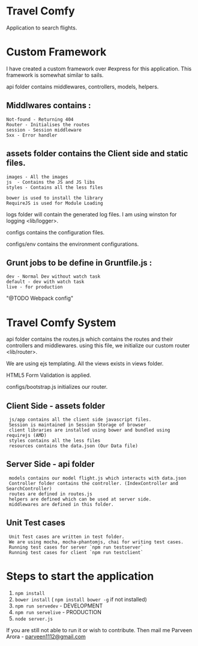 # Travel Comfy

Application to search flights.

# Custom Framework

I have created a custom framework over #express for this application. This framework is somewhat similar to sails.

api folder contains middlewares, controllers, models, helpers.

## Middlwares contains :
    Not-found - Returning 404
    Router - Initialises the routes
    session - Session middleware
    5xx - Error handler
  
## assets folder contains the Client side and static files.
    images - All the images
    js  - Contains the JS and JS libs
    styles - Contains all the less files
    
    bower is used to install the library
    RequireJS is used for Module Loading

logs folder will contain the generated log files. I am using winston for logging <lib/logger>.

configs contains the configuration files.

configs/env contains the environment configurations.

## Grunt jobs to be define in Gruntfile.js :
    dev - Normal Dev without watch task
    default - dev with watch task
    live - for production
   
"@TODO Webpack config"

# Travel Comfy System

api folder contains the routes.js which contains the routes and their controllers and middlewares. using this file, we initialize our custom router <lib/router>.

We are using ejs templating. All the views exists in views folder.

HTML5 Form Validation is applied.

configs/bootstrap.js initializes our router.

  ## Client Side - assets folder
     
     js/app contains all the client side javascript files.
     Session is maintained in Session Storage of browser
     client libraries are installed using bower and bundled using requirejs (AMD)
     styles contains all the less files
     resources contains the data.json (Our Data file)
  
  ## Server Side - api folder
     
     models contains our model flight.js which interacts with data.json
     Controller folder contains the controller. (IndexController and SearchController)
     routes are defined in routes.js
     helpers are defined which can be used at server side.
     middlewares are defined in this folder.

  ## Unit Test cases
     
     Unit Test cases are written in test folder.
     We are using mocha, mocha-phantomjs, chai for writing test cases.
     Running test cases for server `npm run testserver`
     Running test cases for client `npm run testclient`

# Steps to start the application
1. `npm install`
2. `bower install` ( `npm install bower -g` if not installed)
3. `npm run servedev` - DEVELOPMENT
4. `npm run servelive` - PRODUCTION
5. `node server.js`

If you are still not able to run it or wish to contribute. Then mail me
    Parveen Arora - <a href="mailto:parveen1112@gmail.com">parveen1112@gmail.com</a>

